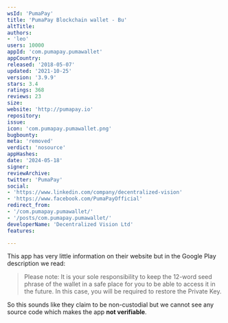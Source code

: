 ```yaml
---
wsId: 'PumaPay'
title: 'PumaPay Blockchain wallet - Bu'
altTitle: 
authors:
- 'leo'
users: 10000
appId: 'com.pumapay.pumawallet'
appCountry: 
released: '2018-05-07'
updated: '2021-10-25'
version: '3.9.9'
stars: 3.4
ratings: 368
reviews: 23
size: 
website: 'http://pumapay.io'
repository: 
issue: 
icon: 'com.pumapay.pumawallet.png'
bugbounty: 
meta: 'removed'
verdict: 'nosource'
appHashes: 
date: '2024-05-18'
signer: 
reviewArchive: 
twitter: 'PumaPay'
social:
- 'https://www.linkedin.com/company/decentralized-vision'
- 'https://www.facebook.com/PumaPayOfficial'
redirect_from:
- '/com.pumapay.pumawallet/'
- '/posts/com.pumapay.pumawallet/'
developerName: 'Decentralized Vision Ltd'
features: 

---
```


This app has very little information on their website but in the Google Play
description we read:

> Please note: It is your sole responsibility to keep the 12-word seed phrase of
  the wallet in a safe place for you to be able to access it in the future. In
  this case, you will be required to restore the Private Key.

So this sounds like they claim to be non-custodial but we cannot see any source
code which makes the app **not verifiable**.

